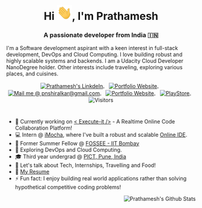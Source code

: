 <h1 align="center">Hi <img src="https://raw.githubusercontent.com/ABSphreak/ABSphreak/master/gifs/Hi.gif" width="40px" />, I'm Prathamesh</h1>
<h3 align="center">A passionate developer from India 🇮🇳</h3>

I'm a Software development aspirant with a keen interest in full-stack development, DevOps and Cloud Computing. I love building robust and highly scalable systems and backends. I am a Udacity Cloud Developer NanoDegree holder. Other interests include traveling, exploring various places, and cuisines.

<div align="center">
  
<a href="https://www.linkedin.com/in/pnshiralkar">
  <img align="center" alt="Prathamesh's LinkdeIn" width="22px" src="https://cdn.jsdelivr.net/npm/simple-icons@v3/icons/linkedin.svg" />
</a>
&nbsp;&nbsp;
<a href="https://pratham.live">
  <img align="center" alt="Portfolio Website" width="22px" src="https://simpleicons.org/icons/internetexplorer.svg" />
</a>
&nbsp;&nbsp;
<a href="mailto:pnshiralkar@gmail.com">
  <img align="center" alt="Mail me @ pnshiralkar@gmail.com" width="22px" src="https://cdn.jsdelivr.net/npm/simple-icons@3.9.0/icons/gmail.svg" />
</a>
&nbsp;&nbsp;
<a href="https://instagram.com/pratham__99">
  <img align="center" alt="Portfolio Website" width="22px" src="https://simpleicons.org/icons/instagram.svg" />
</a>
&nbsp;&nbsp;
<a href="https://play.google.com/store/apps/developer?id=Prathamesh+Narendra+Shiralkar">
  <img align="center" alt="PlayStore" width="22px" src="https://simpleicons.org/icons/googleplay.svg" />
</a>
&nbsp;&nbsp;
<img align="center" alt="Visitors" src="https://visitor-badge.glitch.me/badge?page_id=pnshiralkar.pnshiralkar" />

</div>

#

- 🚀 Currently working on [< Execute-it />](https://executeit.ml) - A Realtime Online Code Collaboration Platform!
- 💻 Intern @ [iMocha](https://interviewmocha.com), where I've built a robust and scalable [Online IDE](https://ide.interviewmocha.com).
- 🔭 Former Summer Fellow @ [FOSSEE - IIT Bombay](https://fossee.in/)
- 🌱 Exploring DevOps and Cloud Computing.
- 🎓 Third year undergrad @ [PICT, Pune, India](https;//pict.edu)
- 💬 Let's talk about Tech, Internships, Travelling and Food!
- 📄 [My Resume](https://docs.google.com/document/d/1a-QpsKRT-81TsGbLZeUNWBmGj7zizfwQz4t5ciCVZnE/edit)
- ⚡ Fun fact: I enjoy building real world applications rather than solving hypothetical competitive coding problems!

<img style="float: right" src="https://github-readme-stats.vercel.app/api?username=pnshiralkar&count_private=true&show_icons=true&include_all_commits=true" alt="Prathamesh's Github Stats"/>

